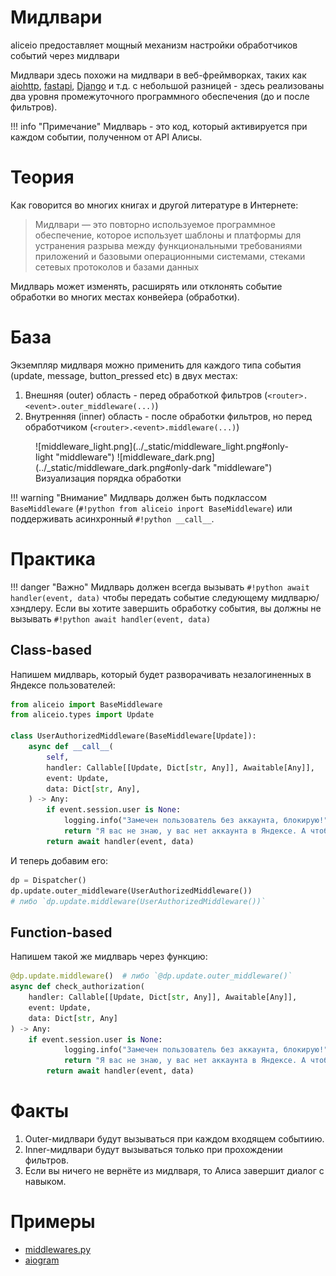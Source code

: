# Мидлвари

aliceio предоставляет мощный механизм настройки обработчиков событий через мидлвари

Мидлвари здесь похожи на мидлвари в веб-фреймворках, таких как
[aiohttp](https://docs.aiohttp.org/en/stable/web_advanced.html#aiohttp-web-middlewares),
[fastapi](https://fastapi.tiangolo.com/tutorial/middleware/),
[Django](https://docs.djangoproject.com/en/5.0/topics/http/middleware/) и т.д.
с небольшой разницей - здесь реализованы два уровня промежуточного программного обеспечения (до и после фильтров).

!!! info "Примечание"
    Мидлварь - это код, который активируется при каждом событии, полученном от API Алисы.

# Теория

Как говорится во многих книгах и другой литературе в Интернете:
> Мидлвари — это повторно используемое программное обеспечение, которое использует шаблоны и платформы для устранения разрыва между функциональными требованиями приложений и базовыми операционными системами, стеками сетевых протоколов и базами данных

Мидлварь может изменять, расширять или отклонять событие обработки во многих местах конвейера (обработки).

# База

Экземпляр мидлваря можно применить для каждого типа события (update, message, button_pressed etc) в двух местах:

1. Внешняя (outer) область - перед обработкой фильтров (`<router>.<event>.outer_middleware(...)`)
2. Внутренняя (inner) область - после обработки фильтров, но перед обработчиком (`<router>.<event>.middleware(...)`)

<figure markdown>
  ![middleware_light.png](../_static/middleware_light.png#only-light "middleware")
  ![middleware_dark.png](../_static/middleware_dark.png#only-dark "middleware")
  <figcaption>Визуализация порядка обработки</figcaption>
</figure>

!!! warning "Внимание"
    Мидлварь должен быть подклассом `BaseMiddleware` (`#!python from aliceio inport BaseMiddleware`) или поддерживать асинхронный `#!python __call__`.

# Практика

!!! danger "Важно"
    Мидлварь должен всегда вызывать `#!python await handler(event, data)` чтобы передать событие следующему мидлварю/хэндлеру.
    Если вы хотите завершить обработку события, вы должны не вызывать `#!python await handler(event, data)`

## Class-based

Напишем мидлварь, который будет разворачивать незалогиненных в Яндексе пользователей:

```python
from aliceio import BaseMiddleware
from aliceio.types import Update

class UserAuthorizedMiddleware(BaseMiddleware[Update]):
    async def __call__(
        self,
        handler: Callable[[Update, Dict[str, Any]], Awaitable[Any]],
        event: Update,
        data: Dict[str, Any],
    ) -> Any:
        if event.session.user is None:
            logging.info("Замечен пользователь без аккаунта, блокирую!")
            return "Я вас не знаю, у вас нет аккаунта в Яндексе. А чтобы пользоваться мной, он нужен!"
        return await handler(event, data)
```

И теперь добавим его:

```python
dp = Dispatcher()
dp.update.outer_middleware(UserAuthorizedMiddleware())
# либо `dp.update.middleware(UserAuthorizedMiddleware())`
```

## Function-based

Напишем такой же мидлварь через функцию:

```python
@dp.update.middleware()  # либо `@dp.update.outer_middleware()`
async def check_authorization(
    handler: Callable[[Update, Dict[str, Any]], Awaitable[Any]],
    event: Update,
    data: Dict[str, Any]
) -> Any:
    if event.session.user is None:
            logging.info("Замечен пользователь без аккаунта, блокирую!")
            return "Я вас не знаю, у вас нет аккаунта в Яндексе. А чтобы пользоваться мной, он нужен!"
        return await handler(event, data)
```

# Факты

1. Outer-мидлвари будут вызываться при каждом входящем событиию.
2. Inner-мидлвари будут вызываться только при прохождении фильтров.
3. Если вы ничего не вернёте из мидлваря, то Алиса завершит диалог с навыком.

# Примеры

* [middlewares.py](https://github.com/K1rL3s/aliceio/blob/master/examples/middlewares.py)
* [aiogram](https://docs.aiogram.dev/en/dev-3.x/dispatcher/middlewares.html)
